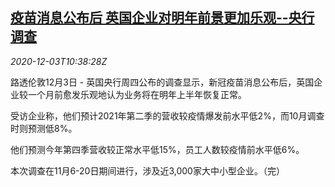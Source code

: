 <!--1606994604000-->
[疫苗消息公布后 英国企业对明年前景更加乐观--央行调查](https://cn.reuters.com/article/britain-boe-survey-business-1203-idCNKBS28D1CW)
------

<div><i>2020-12-03T10:38:28Z</i></div><p>路透伦敦12月3日 - 英国央行周四公布的调查显示，新冠疫苗消息公布后，英国企业较一个月前愈发乐观地认为业务将在明年上半年恢复正常。</p><p>受访企业称，他们预计2021年第二季的营收较疫情爆发前水平低2%，而10月调查时则预测低8%。</p><p>他们预测今年第四季营收较正常水平低15%，员工人数较疫情前水平低6%。</p><p>本次调查在11月6-20日期间进行，涉及近3,000家大中小型企业。（完）</p>

